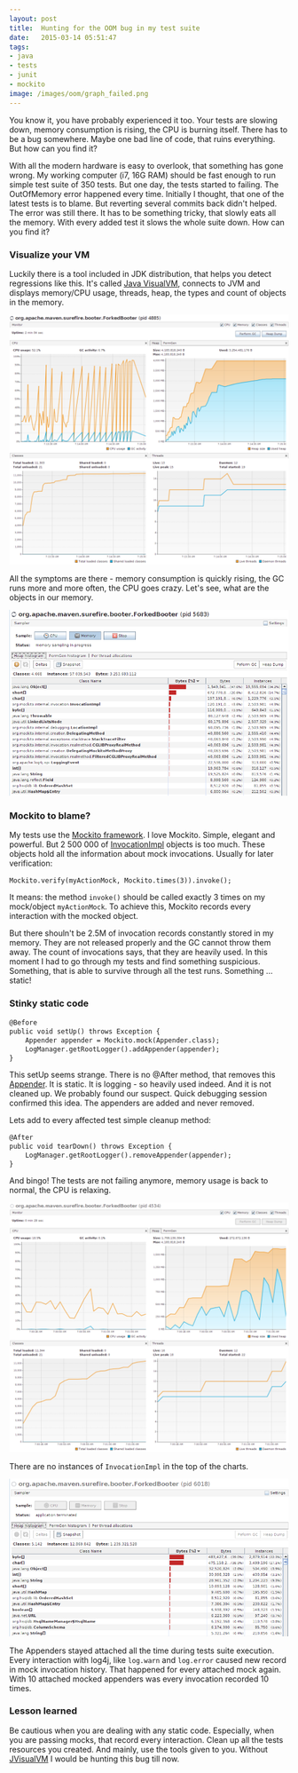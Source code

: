 ```yaml
---
layout: post
title:  Hunting for the OOM bug in my test suite
date:   2015-03-14 05:51:47
tags:
- java
- tests
- junit
- mockito
image: /images/oom/graph_failed.png
---
```

You know it, you have probably experienced it too. Your tests are slowing down, memory consumption is rising, the CPU is burning itself. There has to be a bug somewhere. Maybe one bad line of code, that ruins everything. But how can you find it?

With all the modern hardware is easy to overlook, that something has gone wrong. My working computer (i7, 16G RAM) should be fast enough to run simple test suite of 350 tests. But one day, the tests started to failing. The OutOfMemory error happened every time. Initially I thought, that one of the latest tests is to blame. But reverting several commits back didn't helped. The error was still there. It has to be something tricky, that slowly eats all the memory. With every added test it slows the whole suite down. How can you find it?

### Visualize your VM
Luckily there is a tool included in JDK distribution, that helps you detect regressions like this. It's called [Java VisualVM](http://visualvm.java.net/), connects to JVM and displays memory/CPU usage, threads, heap, the types and count of objects in the memory.

![Memory consumption, failing tests](/images/oom/graph_failed.png)

All the symptoms are there - memory consumption is quickly rising, the GC runs more and more often, the CPU goes crazy. Let's see, what are the objects in our memory.

![Memory dump, tests failing](/images/oom/memory_failed.png)

### Mockito to blame?

My tests use the [Mockito framework](http://mockito.org/). I love Mockito. Simple, elegant and powerful. But 2 500 000 of [InvocationImpl](https://github.com/mockito/mockito/blob/master/src/org/mockito/internal/invocation/InvocationImpl.java) objects is too much. These objects hold all the information about mock invocations. Usually for later verification:


```
Mockito.verify(myActionMock, Mockito.times(3)).invoke();
```

It means: the method ```invoke()``` should be called exactly 3 times on my mock/object ```myActionMock```. To achieve this, Mockito records every interaction with the mocked object. 

But there shouln't be 2.5M of invocation records constantly stored in my memory. They are not released properly and the GC cannot throw them away. The count of invocations says, that they are heavily used. In this moment I had to go through my tests and find something suspicious. Something, that is able to survive through all the test runs. Something ... static!

### Stinky static code

```
@Before
public void setUp() throws Exception {
	Appender appender = Mockito.mock(Appender.class);
	LogManager.getRootLogger().addAppender(appender);
}
```

This setUp seems strange. There is no @After method, that removes this [Appender](https://logging.apache.org/log4j/2.x/manual/appenders.html). It is static. It is logging - so heavily used indeed. And it is not cleaned up. We probably found our suspect. Quick debugging session confirmed this idea. The appenders are added and never removed.

Lets add to every affected test simple cleanup method:


```
@After
public void tearDown() throws Exception {
	LogManager.getRootLogger().removeAppender(appender);
}
```

And bingo! The tests are not failing anymore, memory usage is back to normal, the CPU is relaxing. 

![Memory consumption, tests OK](/images/oom/graph_ok.png)

There are no instances of ```InvocationImpl``` in the top of the charts.

![Memory dump, tests OK](/images/oom/memory_ok.png)

The Appenders stayed attached all the time during tests suite execution. Every interaction with log4j, like ```log.warn``` and ```log.error``` caused new record in mock invocation history. That happened for every attached mock again. With 10 attached mocked appenders was every invocation recorded 10 times.

### Lesson learned
Be cautious when you are dealing with any static code. Especially, when you are passing mocks, that record every interaction. Clean up all the tests resources you created. And mainly, use the tools given to you. Without [JVisualVM](http://visualvm.java.net/) I would be hunting this bug till now.
